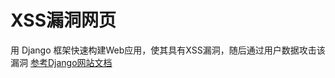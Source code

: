# XSS漏洞网页
用 Django 框架快速构建Web应用，使其具有XSS漏洞，随后通过用户数据攻击该漏洞
<a href="https://docs.djangoproject.com/en/2.2/intro/tutorial01" target="_blank">参考Django网站文档</a>   

